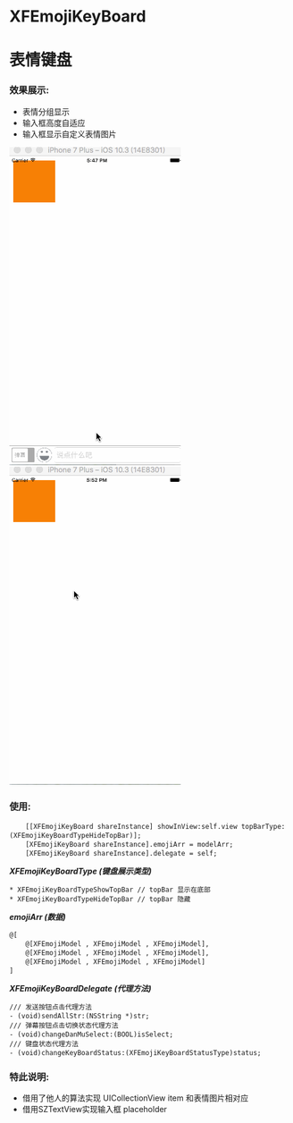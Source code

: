 # XFEmojiKeyBoard
# 表情键盘

### 效果展示:

* 表情分组显示
* 输入框高度自适应
* 输入框显示自定义表情图片


![Markdown preferences pane](https://github.com/xrefLee/XFEmojiKeyBoard/blob/master/PicSource/111.gif?raw=true) ![Markdown preferences pane](https://github.com/xrefLee/XFEmojiKeyBoard/blob/master/PicSource/333.gif?raw=true)
### 使用:
```
    [[XFEmojiKeyBoard shareInstance] showInView:self.view topBarType:(XFEmojiKeyBoardTypeHideTopBar)];
    [XFEmojiKeyBoard shareInstance].emojiArr = modelArr;
    [XFEmojiKeyBoard shareInstance].delegate = self;
```
***XFEmojiKeyBoardType (键盘展示类型)***

	* XFEmojiKeyBoardTypeShowTopBar // topBar 显示在底部 
	* XFEmojiKeyBoardTypeHideTopBar // topBar 隐藏
	
***emojiArr (数据)***

```
@[
	@[XFEmojiModel , XFEmojiModel , XFEmojiModel],
	@[XFEmojiModel , XFEmojiModel , XFEmojiModel],
	@[XFEmojiModel , XFEmojiModel , XFEmojiModel]
]
```

***XFEmojiKeyBoardDelegate (代理方法)***

```
/// 发送按钮点击代理方法
- (void)sendAllStr:(NSString *)str;
/// 弹幕按钮点击切换状态代理方法
- (void)changeDanMuSelect:(BOOL)isSelect;
/// 键盘状态代理方法
- (void)changeKeyBoardStatus:(XFEmojiKeyBoardStatusType)status;
```
### 特此说明:

* 借用了他人的算法实现 UICollectionView item 和表情图片相对应
* 借用SZTextView实现输入框 placeholder 

